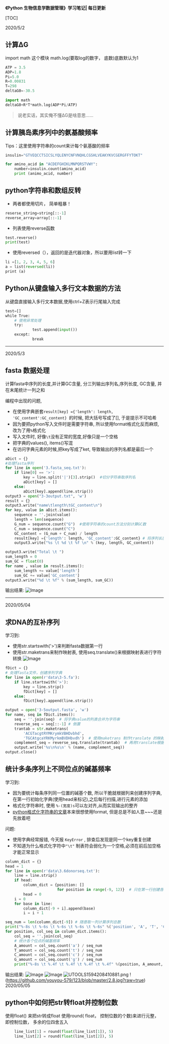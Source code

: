 
**《Python 生物信息学数据管理》学习笔记| 每日更新**

[TOC]


2020/5/2 
## 计算ΔG   
import math 这个模块
math.log(要取log的数字， 底数)底数默认为1  
```python
ATP = 3.5
ADP=1.8
Pi=5.0
R=0.00831
T=298
deltaG0=-30.5
 
import math
deltaG0+R*T*math.log(ADP*Pi/ATP)
```
>说老实话，其实俺不懂ΔG是啥意思……  

##  计算胰岛素序列中的氨基酸频率  

Tips：这里使用字符串的count来计每个氨基酸的频率

```python
insulin="GTVEQCCTSICSLYQLENYCNFVNQHLCGSHLVEAKYKVCGERGFFYTOKT"

for amino_acid in "ACDEFGHIKLMNPQRSTVWY":
	number=insulin.count(amino_acid)
	print (animo_acid, number)
```
 ## python字符串和数组反转

-  两者都使用切片， 简单粗暴！
```python
reserse_string=string[::-1]
reverse_array=array[::-1]
```
- 列表使用reverse函数  
```python
test.reverse()
print(test)
```
- 使用reversed（），返回的是迭代器对象，所以要用list转一下
```python
li =[1, 2, 3, 4, 5, 6]  
a = list(reversed(li))  
print (a)  
```
## Python从键盘输入多行文本数据的方法

从键盘直接输入多行文本数据,使用ctrl+Z表示行尾输入完成
```python
test=[]
while True:
    # 使用异常处理
    try:
            test.append(input())
    except:
            break
```

---

2020/5/3
## fasta 数据处理
计算fasta中序列的长度,并计算GC含量, 分三列输出序列名,序列长度, GC含量, 并在末尾统计一列之和

编程中出现的问题,
- 在使用字典嵌套`result[key] ={'length': length, 'GC_content':GC_content} `的时候, 把大括号写成了[], 于是提示不可哈希
- 因为要把python写入文件时是需要字符串, 所以使用format格式化反而麻烦, 改为了用`%`格式化
- 写入文件时, 好像`\t`没有正常的宽度,好像只是一个空格
- 把字典的values(), items()写混
- 在访问字典元素的时候,把key写成了ket, 导致输出的序列名都是最后一个

```python
aDict = {}
#处理fasta序列
for line in open('3.fasta_seq.txt'):
    if line[0] == '>':
        key = line.split('|')[3].strip()  #切分字符串取序列名
        aDict[key] = []
    else:
        aDict[key].append(line.strip())
output3 = open("3-3output.txt", 'w')
result = {}
output3.write("name\tlength\tGC_content\n")
for key, value in aDict.items():
    sequence = ''.join(value)
    length = len(sequence)
    G_num = sequence.count("G")  #使用字符串的count方法分别计算GC数
    C_num = sequence.count("C")
    GC_content = (G_num + C_num) / length
    result[key] ={'length': length, 'GC_content':GC_content} # 将序列长度和GC长度,放入以序列名为关键字的新列表中
    output3.write("%s \t %d \t %f \n" % (key, length, GC_content))

output3.write("Total \t ")
sum_length = 0
sum_GC = float(0)
for name , value in result.items():
    sum_length += value['length']
    sum_GC += value['GC_content']
output3.write("%d \t %f" % (sum_length, sum_GC))
```
输出结果:
![Image](https://pic4.zhimg.com/80/v2-ecaf13b6f26df8d17a22fc06ef788ca2.png)

---

2020/05/04

## 求DNA的互补序列

学习到:
- 使用str.startswith('>')来判断fasta数据第一行
- 使用str.maketrans来制作映射表, 使用seq.translate()来根据映射表进行字符转换
![Image](https://pic4.zhimg.com/80/v2-ce419fe754b81729772c25ee2887200c.png)

```python
fDict = {}
# 处理fasta文件，创建序列字典
for line in open(r'data\3-5.fa'):
    if line.startswith('>'):
        key = line.strip()
        fDict[key] = []
    else:
        fDict[key].append(line.strip())

output = open('3-5output.fasta', 'w')
for name, seq in fDict.items():
    seq = ''.join(seq)  # 将字典value的列表合并为字符串
    reverse_seq = seq[::-1] # 倒置
    trantab = str.maketrans(
        'ACGTacgtRYMKrymkVBHDvbhd',
        'TGCAtgcaYRKMyrkmBVDHbvdh')  # 使用maketrans 制作translate 的映射表
    complement_seq = reverse_seq.translate(trantab)  # 再用translate根据映射表来进行字符转换
    output.write('%s\n%s\n' % (name, complement_seq))
output.close()
```

## 统计多条序列上不同位点的碱基频率

学习到:
- 因为要统计每条序列同一位置的碱基个数, 所以干脆就根据列来创建序列字典, 在第一行初始化字典(使用head来标记),之后每行扫描,进行元素的添加
- 格式化字符串时, 使用 `%-(宽度)s`可以左对齐,从而实现输出的整齐
- [python格式化字符串的文章](https://www.jianshu.com/p/5895b8cc8355)本来很想使用format, 但是总是不如人意~~~还是先放着吧
  
问题: 
- 使用字典经常报错, 今天报 `KeyError` , 排查后发现是同一个key重复创建
- 不知道为什么格式化字符中`"\t"` 制表符会弱化为一个空格,必须在前后加空格才能正常显示
  
```python
column_dict = {}
head = 1
for line in open(r'data\3.6donorseq.txt'):
    line = line.strip()
    if head:
        column_dict = {position: []
                       for position in range(-9, 12)}  # 只在第一行创建各个位点的字典
        head = 0
    i = 0
    for base in line:
        column_dict[-9 + i].append(base)
        i = i + 1

seq_num = len(column_dict[-9]) # 随意取一列计算序列总数
print("%-8s \t %-6s \t %-6s \t %-6s \t %-6s" %('position', 'A', 'T', 'C', 'G')) # 打印第一行数据说明，使用%-s来实现左对齐
for position, col_seq in column_dict.items():
    col_seq = ''.join(col_seq)
    # 统计各个位点的碱基频率
    A_amount = col_seq.count('a') / seq_num
    T_amount = col_seq.count('t') / seq_num
    C_amount = col_seq.count('c') / seq_num
    G_amount = col_seq.count('g') / seq_num
    print("%-8s \t %.4f \t %.4f \t %.4f \t %.4f" %(position, A_amount, T_amount, C_amount, G_amount)) #打印ATCG频率
```

输出结果:
![Image](https://pic4.zhimg.com/80/v2-8b9c303b2ad2aa87ad99de6d9d43d492.png)
![Image](https://pic4.zhimg.com/80/v2-f1ba9c590891a7ec20d103d4293064f9.png)
![UTOOLS1594208410881.png](http://yanxuan.nosdn.127.net/4ab293d78ae7d84184fe8b2098612c30.png)
!(https://github.com/youyou-579/123/blob/master/2.8.jpg?raw=true)
2020/05/05

## python中如何把str转float并控制位数

使用float() 来把str转成float
使用round( float， 控制位数的个数)来进行元整， 即控制位数， 多余的位四舍五入
```python
    line_list[1] = round(float(line_list[1]), 5)
    line_list[2] = round(float(line_list[2]), 5)
```